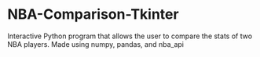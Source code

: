 # NBA-Comparison-Tkinter
Interactive Python program that allows the user to compare the stats of two NBA players. Made using numpy, pandas, and nba_api
